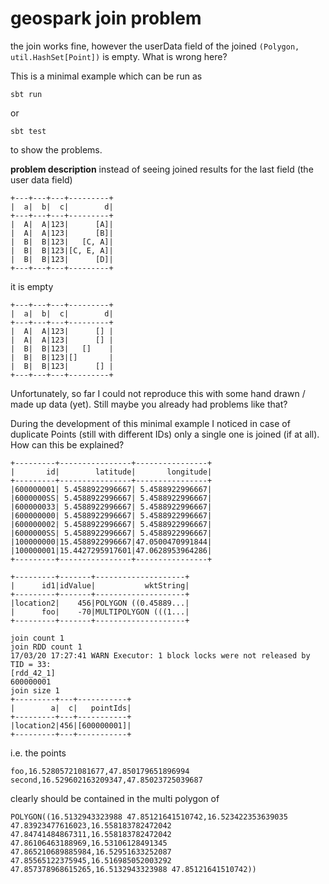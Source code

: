 # geospark join problem
the join works fine, however the userData field of the joined `(Polygon, util.HashSet[Point])` is empty. What is wrong here?

This is a minimal example which can be run as

```
sbt run
```

or 
```
sbt test
```
to show the problems.

**problem description**
instead of seeing joined results for the last field (the user data field)
```
+---+---+---+---------+
|  a|  b|  c|        d|
+---+---+---+---------+
|  A|  A|123|      [A]|
|  A|  A|123|      [B]|
|  B|  B|123|   [C, A]|
|  B|  B|123|[C, E, A]|
|  B|  B|123|      [D]|
+---+---+---+---------+
```
it is empty
```
+---+---+---+---------+
|  a|  b|  c|        d|
+---+---+---+---------+
|  A|  A|123|      [] |
|  A|  A|123|      [] |
|  B|  B|123|   []    |
|  B|  B|123|[]       |
|  B|  B|123|      [] |
+---+---+---+---------+
```
Unfortunately, so far I could not reproduce this with some hand drawn / made up data (yet). Still maybe you already had problems like that?

During the development of this minimal example I noticed in case of duplicate Points (still with different IDs) only a single one is joined (if at all). How can this be explained?
```
+---------+----------------+----------------+
|       id|        latitude|       longitude|
+---------+----------------+----------------+
|600000001| 5.4588922996667| 5.4588922996667|
|6000000SS| 5.4588922996667| 5.4588922996667|
|600000033| 5.4588922996667| 5.4588922996667|
|600000000| 5.4588922996667| 5.4588922996667|
|600000002| 5.4588922996667| 5.4588922996667|
|6000000SS| 5.4588922996667| 5.4588922996667|
|100000000|15.4588922996667|47.0500470991844|
|100000001|15.4427295917601|47.0628953964286|
+---------+----------------+----------------+

+---------+-------+--------------------+
|      id1|idValue|           wktString|
+---------+-------+--------------------+
|location2|    456|POLYGON ((0.45889...|
|      foo|    -70|MULTIPOLYGON (((1...|
+---------+-------+--------------------+

join count 1
join RDD count 1
17/03/20 17:27:41 WARN Executor: 1 block locks were not released by TID = 33:
[rdd_42_1]
600000001
join size 1
+---------+---+-----------+
|        a|  c|   pointIds|
+---------+---+-----------+
|location2|456|[600000001]|
+---------+---+-----------+
```
i.e. the points
```
foo,16.52805721081677,47.850179651896994
second,16.529602163209347,47.85023725039687
```
clearly should be contained in the multi polygon of 

```
POLYGON((16.5132943323988 47.85121641510742,16.523422353639035 47.83923477616023,16.558183782472042 47.84741484867311,16.558183782472042 47.86106463188969,16.53106128491345 47.865210689885984,16.52951633252087 47.85565122375945,16.516985052003292 47.857378968615265,16.5132943323988 47.85121641510742))
```